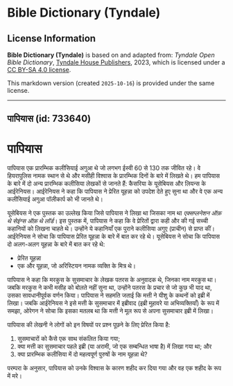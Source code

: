 # Bible Dictionary (Tyndale)

## License Information

**Bible Dictionary (Tyndale)** is based on and adapted from: _Tyndale Open Bible Dictionary_, [Tyndale House Publishers](https://tyndaleopenresources.com/), 2023, which is licensed under a [CC BY-SA 4.0 license](https://creativecommons.org/licenses/by-sa/4.0/legalcode.en).

This markdown version (created `2025-10-16`) is provided under the same license.



--------------------------------

## पापियास (id: 733640)

पापियास
=======

पापियास एक प्रारम्भिक कलीसियाई अगुआ थे जो लगभग ईस्वी 60 से 130 तक जीवित रहे। वे हियरापुलिस नामक स्थान से थे और मसीही विश्वास के प्रारम्भिक दिनों के बारे में लिखते थे। हम पापियास के बारे में दो अन्य प्रारम्भिक कलीसिया लेखकों से जानते हैं: कैसरिया के यूसेबियस और लियन्स के आईरेनियस। आईरेनियस ने कहा कि पापियास ने प्रेरित यूहन्ना को उपदेश देते हुए सुना था और वे एक अन्य कलीसियाई अगुआ पॉलीकार्प को भी जानते थे।

यूसेबियस ने एक पुस्तक का उल्लेख किया जिसे पापियास ने लिखा था जिसका नाम था *एक्सप्लनेशन ऑफ़ थे सेइंग्स ऑफ़ थे लॉर्ड*। इस पुस्तक में, पापियास ने कहा कि वे प्रेरितों द्वारा कही और की गई सच्ची कहानियों को लिखना चाहते थे। उन्होंने ये कहानियाँ एक पुराने कलीसिया अगुए (प्राचीन) से प्राप्त कीं। आईरेनियस ने सोचा कि पापियास प्रेरित यूहन्ना के बारे में बात कर रहे थे। यूसेबियस ने सोचा कि पापियास दो अलग\-अलग यूहन्ना के बारे में बात कर रहे थे:

* प्रेरित यूहन्ना
* एक और यूहन्ना, जो अरिस्टियन नामक व्यक्ति के मित्र थे।

पापियास ने कहा कि मरकुस के सुसमाचार के लेखक पतरस के अनुवादक थे, जिनका नाम मरकुस था। जबकि मरकुस ने कभी मसीह को बोलते नहीं सुना था, उन्होंने पतरस के प्रचार से जो कुछ भी याद था, उसका सावधानीपूर्वक वर्णन किया। पापियास ने सहमति जताई कि मत्ती ने यीशु के कथनों को इब्री में लिखा। जबकि आईरेनियस ने इसे मत्ती के सुसमाचार में इब्रीवाद (इब्री मुहावरे या अभिव्यक्तियाँ) के रूप में समझा, ओरेगन ने सोचा कि इसका मतलब था कि मत्ती ने मूल रूप से अपना सुसमाचार इब्री में लिखा।

पापियास की लेखनी ने लोगों को इन विषयों पर प्रश्न पूछने के लिए प्रेरित किया है:

1. सुसमाचारों को कैसे एक साथ संकलित किया गया;
2. क्या मत्ती का सुसमाचार पहले इब्री (या अरामी, जो एक सम्बन्धित भाषा है) में लिखा गया था; और
3. क्या प्रारम्भिक कलीसिया में दो महत्वपूर्ण पुरुषों के नाम यूहन्ना थे?

परम्परा के अनुसार, पापियास को उनके विश्वास के कारण शहीद कर दिया गया और वह एक शहीद के रूप में मरे।


